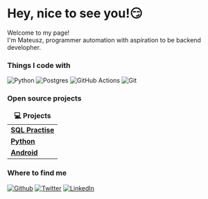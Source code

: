 <h1>Hey, nice to see you!😏</h1>

<p>Welcome to my page! 
</br> I'm Mateusz, programmer automation with aspiration to be backend developher.</p>
<h3>Things I code with</h3>
<p>
  
  <img alt="Python" src="https://img.shields.io/badge/python-3670A0?style=for-the-badge&logo=python&logoColor=ffdd54" />
  <img alt="Postgres" src="https://img.shields.io/badge/postgres-%23316192.svg?style=for-the-badge&logo=postgresql&logoColor=white" /> 
  <img alt="GitHub Actions" src="https://img.shields.io/badge/github%20actions-%232671E5.svg?style=for-the-badge&logo=githubactions&logoColor=white" />
  <img alt="Git" src="https://img.shields.io/badge/git-%23F05033.svg?style=for-the-badge&logo=git&logoColor=white" />
</p>
<h3>Open source projects</h3>
<table>
  <thead align="center">
    <tr border: none;>
      <td><b>💻 Projects</b></td>
    </tr>
  </thead>
  <tbody>
    <tr>
	    <td><a href="https://github.com/mateuszgua/SQL_Practise.git"><b>SQL Practise</b></a></td>
    </tr>
	  <tr>
		  <td><a href="link"><b>Python</b></a></td>
    </tr>
		<tr>
			<td><a href="link"><b>Android</b></a></td>
    </tr>
  </tbody>
</table>
<h3>Where to find me</h3>
<p>
<a href="link" target="_blank"><img alt="Github" src="https://img.shields.io/badge/GitHub-%2312100E.svg?&style=for-the-badge&logo=Github&logoColor=white" /></a> 
<a href="link" target="_blank"><img alt="Twitter" src="https://img.shields.io/badge/twitter-%231DA1F2.svg?&style=for-the-badge&logo=twitter&logoColor=white" /></a> 
<a href="link" target="_blank"><img alt="LinkedIn" src="https://img.shields.io/badge/linkedin-%230077B5.svg?&style=for-the-badge&logo=linkedin&logoColor=white" /></a>
</p>
